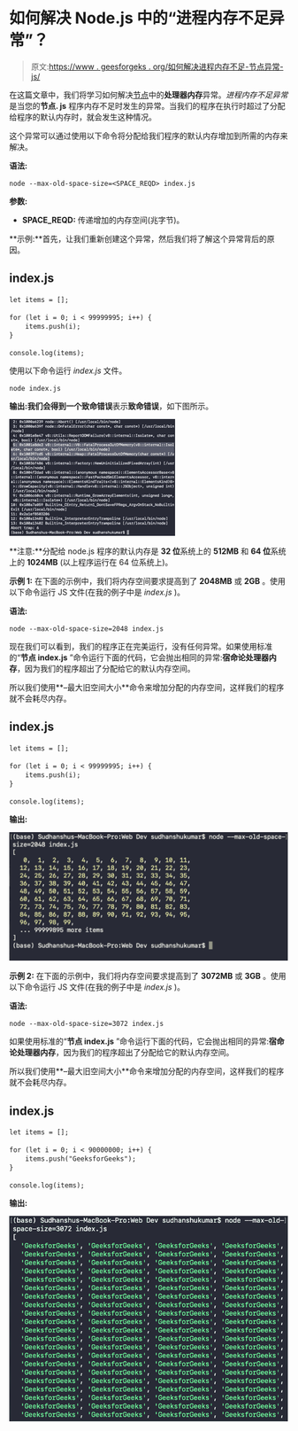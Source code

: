 # 如何解决 Node.js 中的“进程内存不足异常”？

> 原文:[https://www . geesforgeks . org/如何解决进程内存不足-节点异常-js/](https://www.geeksforgeeks.org/how-to-solve-process-out-of-memory-exception-in-node-js/)

在这篇文章中，我们将学习如何解决[节点](https://www.geeksforgeeks.org/nodejs-tutorials/)中的**处理器内存**异常。*进程内存不足异常*是当您的**节点. js** 程序内存不足时发生的异常。当我们的程序在执行时超过了分配给程序的默认内存时，就会发生这种情况。

这个异常可以通过使用以下命令将分配给我们程序的默认内存增加到所需的内存来解决。

**语法:**

```
node --max-old-space-size=<SPACE_REQD> index.js
```

**参数:**

*   **SPACE_REQD:** 传递增加的内存空间(兆字节)。

**示例:**首先，让我们重新创建这个异常，然后我们将了解这个异常背后的原因。

## index.js

```
let items = [];

for (let i = 0; i < 99999995; i++) {
    items.push(i);
}

console.log(items);
```

使用以下命令运行 *index.js* 文件。

```
node index.js
```

**输出:**我们会得到一个**致命错误**表示**致命错误**，如下图所示。

![](img/f823fec1199fdd9c0c246642df6960bf.png)

**注意:**分配给 node.js 程序的默认内存是 **32 位**系统上的 **512MB** 和 **64 位**系统上的 **1024MB** (以上程序运行在 64 位系统上)。

**示例 1:** 在下面的示例中，我们将内存空间要求提高到了 **2048MB** 或 **2GB** 。使用以下命令运行 JS 文件(在我的例子中是 *index.js* )。

**语法:**

```
node --max-old-space-size=2048 index.js
```

现在我们可以看到，我们的程序正在完美运行，没有任何异常。如果使用标准的“**节点 index.js** ”命令运行下面的代码，它会抛出相同的异常:**宿命论处理器内存**，因为我们的程序超出了分配给它的默认内存空间。

所以我们使用**–最大旧空间大小**命令来增加分配的内存空间，这样我们的程序就不会耗尽内存。

## index.js

```
let items = [];

for (let i = 0; i < 99999995; i++) {
    items.push(i);
}

console.log(items);
```

**输出:**

![](img/c1220a6ca297af9cd14b35bad2df73c6.png)

**示例 2:** 在下面的示例中，我们将内存空间要求提高到了 **3072MB** 或 **3GB** 。使用以下命令运行 JS 文件(在我的例子中是 *index.js* )。

**语法:**

```
node --max-old-space-size=3072 index.js
```

如果使用标准的“**节点 index.js** ”命令运行下面的代码，它会抛出相同的异常:**宿命论处理器内存**，因为我们的程序超出了分配给它的默认内存空间。

所以我们使用**–最大旧空间大小**命令来增加分配的内存空间，这样我们的程序就不会耗尽内存。

## index.js

```
let items = [];

for (let i = 0; i < 90000000; i++) {
    items.push("GeeksforGeeks");
}

console.log(items);
```

**输出:**

![](img/6dfbcbbc900774905696518aeb684592.png)